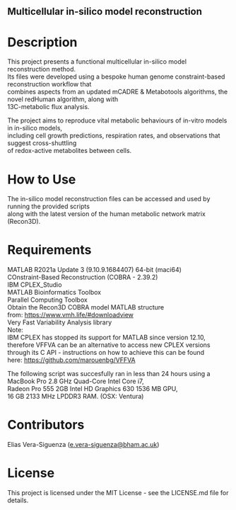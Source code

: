 ## Multicellular in-silico model reconstruction

# Description
This project presents a functional multicellular in-silico model reconstruction method. <br /> 
Its files were developed using a bespoke human genome constraint-based reconstruction workflow that <br />
combines aspects from an updated mCADRE & Metabotools algorithms, the novel redHuman algorithm, along with <br />
13C-metabolic flux analysis. 

The project aims to reproduce vital metabolic behaviours of in-vitro models in in-silico models, <br />
including cell growth predictions, respiration rates, and observations that suggest cross-shuttling <br />
of redox-active metabolites between cells.

# How to Use
The in-silico model reconstruction files can be accessed and used by running the provided scripts <br />
along with the latest version of the human metabolic network matrix (Recon3D). <br />

# Requirements
MATLAB R2021a Update 3 (9.10.9.1684407) 64-bit (maci64) <br />
COnstraint-Based Reconstruction (COBRA - 2.39.2) <br />
IBM CPLEX_Studio <br />
MATLAB Bioinformatics Toolbox <br />
Parallel Computing Toolbox <br />
Obtain the Recon3D COBRA model MATLAB structure <br />
from: https://www.vmh.life/#downloadview <br />
Very Fast Variability Analysis library <br />
Note: <br />
IBM CPLEX has stopped its support for MATLAB since version 12.10, <br />
therefore VFFVA can be an alternative to access new CPLEX versions <br />
through its C API - instructions on how to achieve this can be found <br />
here: https://github.com/marouenbg/VFFVA <br />

The following script was succesfully ran in less than 24 hours using a <br />
MacBook Pro 2.8 GHz Quad-Core Intel Core i7, <br />
Radeon Pro 555 2GB Intel HD Graphics 630 1536 MB GPU, <br />
16 GB 2133 MHz LPDDR3 RAM. (OSX: Ventura) <br />


# Contributors
Elias Vera-Siguenza (e.vera-siguenza@bham.ac.uk)

# License
This project is licensed under the MIT License - see the LICENSE.md file for details.
